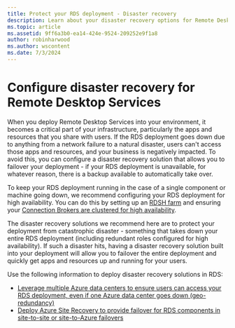 ```yaml
---
title: Protect your RDS deployment - Disaster recovery
description: Learn about your disaster recovery options for Remote Desktop Services
ms.topic: article
ms.assetid: 9ff6a3b0-ea14-424e-9524-209252e9f1a8
author: robinharwood
ms.author: wscontent
ms.date: 7/3/2024
---
```

# Configure disaster recovery for Remote Desktop Services

When you deploy Remote Desktop Services into your environment, it becomes a critical part of your infrastructure, particularly the apps and resources that you share with users. If the RDS deployment goes down due to anything from a network failure to a natural disaster, users can't access those apps and resources, and your business is negatively impacted. To avoid this, you can configure a disaster recovery solution that allows you to failover your deployment - if your RDS deployment is unavailable, for whatever reason, there is a backup available to automatically take over.

To keep your RDS deployment running in the case of a single component or machine going down, we recommend configuring your RDS deployment for high availability. You can do this by setting up an [RDSH farm](rds-scale-rdsh-farm.md) and ensuring your [Connection Brokers are clustered for high availability](rds-connection-broker-cluster.md).

The disaster recovery solutions we recommend here are to protect your deployment from catastrophic disaster - something that takes down your entire RDS deployment (including redundant roles configured for high availability). If such a disaster hits, having a disaster recovery solution built into your deployment will allow you to failover the entire deployment and quickly get apps and resources up and running for your users.

Use the following information to deploy disaster recovery solutions in RDS:

- [Leverage multiple Azure data centers to ensure users can access your RDS deployment, even if one Azure data center goes down (geo-redundancy)](rds-multi-datacenter-deployment.md)
- [Deploy Azure Site Recovery to provide failover for RDS components in site-to-site or site-to-Azure failovers](rds-disaster-recovery-with-azure.md)


